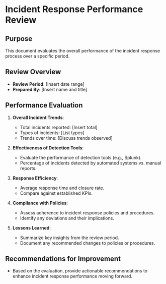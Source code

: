 # Incident Response Performance Review

## Purpose
This document evaluates the overall performance of the incident response process over a specific period.

## Review Overview
- **Review Period**: [Insert date range]
- **Prepared By**: [Insert name and title]

## Performance Evaluation
1. **Overall Incident Trends**:
   - Total incidents reported: [Insert total]
   - Types of incidents: [List types]
   - Trends over time: [Discuss trends observed]

2. **Effectiveness of Detection Tools**:
   - Evaluate the performance of detection tools (e.g., Splunk).
   - Percentage of incidents detected by automated systems vs. manual reports.

3. **Response Efficiency**:
   - Average response time and closure rate.
   - Compare against established KPIs.

4. **Compliance with Policies**:
   - Assess adherence to incident response policies and procedures.
   - Identify any deviations and their implications.

5. **Lessons Learned**:
   - Summarize key insights from the review period.
   - Document any recommended changes to policies or procedures.

## Recommendations for Improvement
- Based on the evaluation, provide actionable recommendations to enhance incident response performance moving forward.
